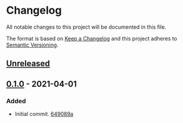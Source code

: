 # Changelog

All notable changes to this project will be documented in this file.

The format is based on [Keep a Changelog](http://keepachangelog.com/)
and this project adheres to [Semantic Versioning](http://semver.org/).

## [Unreleased](https://github.com/atomist/sdm-pack-github-token/compare/0.1.0...HEAD)

## [0.1.0](https://github.com/atomist/sdm-pack-github-token/tree/0.1.0) - 2021-04-01

### Added

-   Initial commit. [649089a](https://github.com/atomist/sdm-pack-github-token/commit/649089a38c5fae0df524bd2113880738e617c06a)
